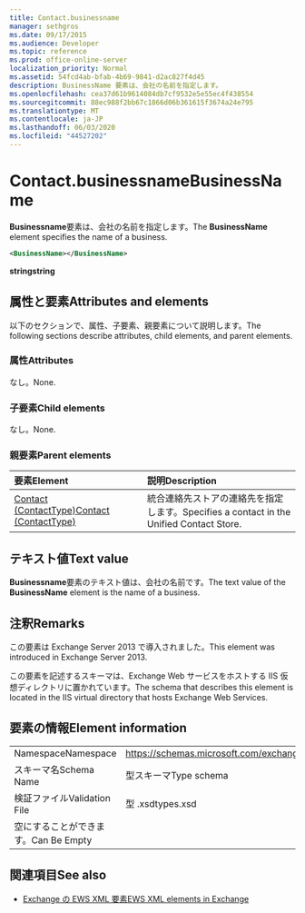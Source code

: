 ```yaml
---
title: Contact.businessname
manager: sethgros
ms.date: 09/17/2015
ms.audience: Developer
ms.topic: reference
ms.prod: office-online-server
localization_priority: Normal
ms.assetid: 54fcd4ab-bfab-4b69-9841-d2ac827f4d45
description: BusinessName 要素は、会社の名前を指定します。
ms.openlocfilehash: cea37d61b9614084db7cf9532e5e55ec4f438554
ms.sourcegitcommit: 88ec988f2bb67c1866d06b361615f3674a24e795
ms.translationtype: MT
ms.contentlocale: ja-JP
ms.lasthandoff: 06/03/2020
ms.locfileid: "44527202"
---
```

# <a name="businessname"></a><span data-ttu-id="e5daa-103">Contact.businessname</span><span class="sxs-lookup"><span data-stu-id="e5daa-103">BusinessName</span></span>

<span data-ttu-id="e5daa-104">**Businessname**要素は、会社の名前を指定します。</span><span class="sxs-lookup"><span data-stu-id="e5daa-104">The **BusinessName** element specifies the name of a business.</span></span> 
  
```XML
<BusinessName></BusinessName>
```

 <span data-ttu-id="e5daa-105">**string**</span><span class="sxs-lookup"><span data-stu-id="e5daa-105">**string**</span></span>
## <a name="attributes-and-elements"></a><span data-ttu-id="e5daa-106">属性と要素</span><span class="sxs-lookup"><span data-stu-id="e5daa-106">Attributes and elements</span></span>

<span data-ttu-id="e5daa-107">以下のセクションで、属性、子要素、親要素について説明します。</span><span class="sxs-lookup"><span data-stu-id="e5daa-107">The following sections describe attributes, child elements, and parent elements.</span></span>
  
### <a name="attributes"></a><span data-ttu-id="e5daa-108">属性</span><span class="sxs-lookup"><span data-stu-id="e5daa-108">Attributes</span></span>

<span data-ttu-id="e5daa-109">なし。</span><span class="sxs-lookup"><span data-stu-id="e5daa-109">None.</span></span>
  
### <a name="child-elements"></a><span data-ttu-id="e5daa-110">子要素</span><span class="sxs-lookup"><span data-stu-id="e5daa-110">Child elements</span></span>

<span data-ttu-id="e5daa-111">なし。</span><span class="sxs-lookup"><span data-stu-id="e5daa-111">None.</span></span>
  
### <a name="parent-elements"></a><span data-ttu-id="e5daa-112">親要素</span><span class="sxs-lookup"><span data-stu-id="e5daa-112">Parent elements</span></span>

|<span data-ttu-id="e5daa-113">**要素**</span><span class="sxs-lookup"><span data-stu-id="e5daa-113">**Element**</span></span>|<span data-ttu-id="e5daa-114">**説明**</span><span class="sxs-lookup"><span data-stu-id="e5daa-114">**Description**</span></span>|
|:-----|:-----|
|[<span data-ttu-id="e5daa-115">Contact (ContactType)</span><span class="sxs-lookup"><span data-stu-id="e5daa-115">Contact (ContactType)</span></span>](contact-contacttype.md) <br/> |<span data-ttu-id="e5daa-116">統合連絡先ストアの連絡先を指定します。</span><span class="sxs-lookup"><span data-stu-id="e5daa-116">Specifies a contact in the Unified Contact Store.</span></span>  <br/> |
   
## <a name="text-value"></a><span data-ttu-id="e5daa-117">テキスト値</span><span class="sxs-lookup"><span data-stu-id="e5daa-117">Text value</span></span>

<span data-ttu-id="e5daa-118">**Businessname**要素のテキスト値は、会社の名前です。</span><span class="sxs-lookup"><span data-stu-id="e5daa-118">The text value of the **BusinessName** element is the name of a business.</span></span> 
  
## <a name="remarks"></a><span data-ttu-id="e5daa-119">注釈</span><span class="sxs-lookup"><span data-stu-id="e5daa-119">Remarks</span></span>

<span data-ttu-id="e5daa-120">この要素は Exchange Server 2013 で導入されました。</span><span class="sxs-lookup"><span data-stu-id="e5daa-120">This element was introduced in Exchange Server 2013.</span></span>
  
<span data-ttu-id="e5daa-121">この要素を記述するスキーマは、Exchange Web サービスをホストする IIS 仮想ディレクトリに置かれています。</span><span class="sxs-lookup"><span data-stu-id="e5daa-121">The schema that describes this element is located in the IIS virtual directory that hosts Exchange Web Services.</span></span>
  
## <a name="element-information"></a><span data-ttu-id="e5daa-122">要素の情報</span><span class="sxs-lookup"><span data-stu-id="e5daa-122">Element information</span></span>

|||
|:-----|:-----|
|<span data-ttu-id="e5daa-123">Namespace</span><span class="sxs-lookup"><span data-stu-id="e5daa-123">Namespace</span></span>  <br/> |https://schemas.microsoft.com/exchange/services/2006/types  <br/> |
|<span data-ttu-id="e5daa-124">スキーマ名</span><span class="sxs-lookup"><span data-stu-id="e5daa-124">Schema Name</span></span>  <br/> |<span data-ttu-id="e5daa-125">型スキーマ</span><span class="sxs-lookup"><span data-stu-id="e5daa-125">Type schema</span></span>  <br/> |
|<span data-ttu-id="e5daa-126">検証ファイル</span><span class="sxs-lookup"><span data-stu-id="e5daa-126">Validation File</span></span>  <br/> |<span data-ttu-id="e5daa-127">型 .xsd</span><span class="sxs-lookup"><span data-stu-id="e5daa-127">types.xsd</span></span>  <br/> |
|<span data-ttu-id="e5daa-128">空にすることができます。</span><span class="sxs-lookup"><span data-stu-id="e5daa-128">Can Be Empty</span></span>  <br/> ||
   
## <a name="see-also"></a><span data-ttu-id="e5daa-129">関連項目</span><span class="sxs-lookup"><span data-stu-id="e5daa-129">See also</span></span>



- [<span data-ttu-id="e5daa-130">Exchange の EWS XML 要素</span><span class="sxs-lookup"><span data-stu-id="e5daa-130">EWS XML elements in Exchange</span></span>](ews-xml-elements-in-exchange.md)

